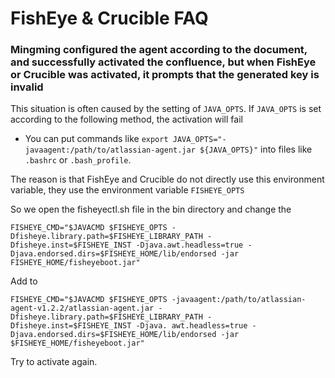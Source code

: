 # FishEye & Crucible FAQ

### Mingming configured the agent according to the document, and successfully activated the confluence, but when FishEye or Crucible was activated, it prompts that the generated key is invalid
This situation is often caused by the setting of `JAVA_OPTS`. If `JAVA_OPTS` is set according to the following method, the activation will fail
   * You can put commands like `export JAVA_OPTS="-javaagent:/path/to/atlassian-agent.jar ${JAVA_OPTS}"` into files like `.bashrc` or `.bash_profile`.

The reason is that FishEye and Crucible do not directly use this environment variable, they use the environment variable `FISHEYE_OPTS`

So we open the fisheyectl.sh file in the bin directory and change the

```FISHEYE_CMD="$JAVACMD $FISHEYE_OPTS -Dfisheye.library.path=$FISHEYE_LIBRARY_PATH -Dfisheye.inst=$FISHEYE_INST -Djava.awt.headless=true -Djava.endorsed.dirs=$FISHEYE_HOME/lib/endorsed -jar FISHEYE_HOME/fisheyeboot.jar"```

Add to

```FISHEYE_CMD="$JAVACMD $FISHEYE_OPTS -javaagent:/path/to/atlassian-agent-v1.2.2/atlassian-agent.jar -Dfisheye.library.path=$FISHEYE_LIBRARY_PATH -Dfisheye.inst=$FISHEYE_INST -Djava. awt.headless=true -Djava.endorsed.dirs=$FISHEYE_HOME/lib/endorsed -jar $FISHEYE_HOME/fisheyeboot.jar"```

Try to activate again.
